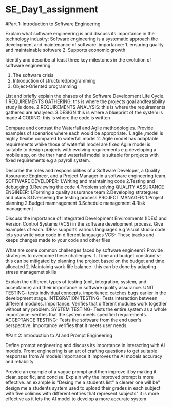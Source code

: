 # SE_Day1_assignment
#Part 1: Introduction to Software Engineering

Explain what software engineering is and discuss its importance in the technology industry: 
    Software engineering is a systematic approach the development and maintenance of software.
      importance: 1. ensuring quality and maintainable software
                  2. Supports economic growth

Identify and describe at least three key milestones in the evolution of software engineering.  
  1. The software crisis
  2. Introduction of structuredprogramming
  3. Object-Oriented programming

List and briefly explain the phases of the Software Development Life Cycle.
   1.REQUIREMENTS GATHERING: ths is where the projects goal andfeasibility study is done.
   2.REQUIREMENTS ANALYSIS: this is where the requirements gathered are analysed.
   3.DESIGN:this is where a blueprint of the system is made
   4.CODING: this is where the code is written

Compare and contrast the Waterfall and Agile methodologies. Provide examples of scenarios where each would be appropriate.
      1. agile ,model is highly flexibe compared to waterfall model
      2. Agile model has adaptable requirements whike those of waterfall model are fixed
  Agile model is suitable to design projects with evolving requirements e.g developing a mobile app, on the ther hand
  waterfall model is suitable for projects with fixed requirements  e.g a payroll system. 

Describe the roles and responsibilities of a Software Developer, a Quality Assurance Engineer, and a Project Manager in a software engineering team.
     SOFTWARE DEVELOPER: 1.Writing and maintaining code
                         2.Testing and debugging
                         3.Reviewing the code
                         4.Problem solving
     QUALITY ASSURANCE ENGINEER: 1.Forming a quality assurance team
                                 2.Developing strategues and plans
                                 3.Overseeing the testing process
      PROJECT MANAGER: 1.Project planning
                       2.Budget mamnagement
                       3.Schedule management
                       4.Risk management

Discuss the importance of Integrated Development Environments (IDEs) and Version Control Systems (VCS) in the software development process. Give examples of each.
   IDEs- supports various languages e.g Visual studio code lets you write your code in different languages
   VCS- These tracks and keeps changes made to your code and other files

What are some common challenges faced by software engineers? Provide strategies to overcome these challenges.
        1. Time and budget constraints- this can be mitigated by planning the project based on the budget and time allocated
        2. Maintainig work-life balance- this can be done by adapting stress managemet skills

Explain the different types of testing (unit, integration, system, and acceptance) and their importance in software quality assurance.
        UNIT TESTING- tests individual concepts. importance: catches bugs earlier in the development stage.
        INTEGRATION TESTING- Tests interaction between different modules. Importance: Verifies that different modules work together without any problem.
        SYSTEM TESTING- Tests the entire system as a whole importance: verifies that the system meets specified requirements.
        ACCEPTANCE TESTING- Tests the software from the end user's perspective. Importance:verifies that it meets user needs.

#Part 2: Introduction to AI and Prompt Engineering

Define prompt engineering and discuss its importance in interacting with AI models.
  Promt engineering is an art of crafting questions to get suitable responses from AI models
   Importance
     It improves the AI models accuracy and reliability

Provide an example of a vague prompt and then improve it by making it clear, specific, and concise. Explain why the improved prompt is more effective.
    an example is "Desing me a students list" a clearer one will be" design me a students system used to upload their grades in each subject with five colimns with different entries that represent subjects"
    it is more effective as it lets the AI model to develop a more accurate system
